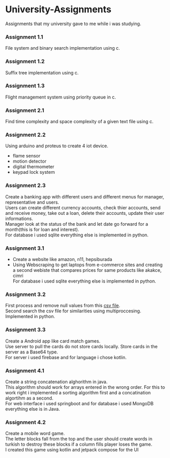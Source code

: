 # University-Assignments
Assignments that my university gave to me while i was studying.

### Assignment 1.1
File system and binary search implementation using c.

### Assignment 1.2
Suffix tree implementation using c.

### Assignment 1.3
Flight management system using priority queue in c.

### Assignment 2.1
Find time complexity and space complexity of a given text file using c.

### Assignment 2.2
Using arduino and proteus to create 4 iot device.
* flame sensor
* motion detector
* digital thermometer
* keypad lock system
  
### Assignment 2.3
Create a banking app with different users and different menus for manager, representative and users.                
Users can create different currency accounts, check thier accounts, send and receive money, take out a loan, delete their accounts, update their user informations.             
Manager look at the status of the bank and let date go forward for a month(this is for loan and interest).              
For database i used sqlite everything else is implemented in python. 

### Assignment 3.1
* Create a website like amazon, n11, hepsiburada
* Using Webscraping to get laptops from e-commerce sites and creating a second webiste that compares prices for same products like akakce, cimri            
For database i used sqlite everything else is implemented in python.


### Assignment 3.2
First process and remove null values from this [csv file](https://www.kaggle.com/datasets/selener/consumer-complaint-database).             
Second search the csv file for similarities using multiproccesing.              
Implemented in python.

### Assignment 3.3
Create a Android app like card match games.             
Use server to pull the cards do not store cards locally. Store cards in the server as a Base64 type.            
For server i used firebase and for language i chose kotlin.

### Assignment 4.1
Create a string concatenation alghorithm in java.               
This algorithm should work for arrays entered in the wrong order. For this to work right i implemented a sorting algorithm first and a concatination algortihm as a second.                 
For web interface i used springboot and for database i used MongoDB everything else is in Java.

### Assignment 4.2
Create a mobile word game.                  
The letter blocks fall from the top and the user should create words in turkish to destroy these blocks if a column fills player loses the game.            
I created this game using kotlin and jetpack compose for the UI
